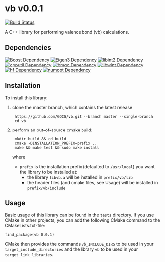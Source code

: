 # vb v0.0.1
[![Build Status](https://travis-vb.org/GQCG/vb.svg?branch=master)](https://travis-vb.org/GQCG/vb)

A C++ library for performing valence bond (vb) calculations.

## Dependencies
[![Boost Dependency](https://img.shields.io/badge/Boost-1.65.1+-000000.svg)](http://www.boost.org)
[![Eigen3 Dependency](https://img.shields.io/badge/Eigen-3.3.4+-000000.svg)](http://eigen.tuxfamily.org/index.php?title=Main_Page)
[![libint2 Dependency](https://img.shields.io/badge/libint-2.3.1+-000000.svg)](https://github.com/evaleev/libint)
[![cpputil Dependency](https://img.shields.io/badge/cpputil-1.3.0+-blue.svg)](https://github.com/GQCG/cpputil)
[![bmqc Dependency](https://img.shields.io/badge/bmqc-1.2.0+-blue.svg)](https://github.com/GQCG/bmqc)
[![libwint Dependency](https://img.shields.io/badge/libwint-3.0.0+-blue.svg)](https://github.com/GQCG/libwint)
[![hf Dependency](https://img.shields.io/badge/hf-3.0.0+-blue.svg)](https://github.com/GQCG/hf)
[![numopt Dependency](https://img.shields.io/badge/numopt-1.1.0+-blue.svg)](https://github.com/GQCG/numopt)


## Installation
To install this library:
1. clone the master branch, which contains the latest release

        https://github.com/GQCG/vb.git --branch master --single-branch
        cd vb

2. perform an out-of-source cmake build:

        mkdir build && cd build
        cmake -DINSTALLATION_PREFIX=prefix ..
        make && make test && sudo make install

    where
    * `prefix` is the installation prefix (defaulted to `/usr/local`) you want the library to be installed at:
        * the library `libvb.a` will be installed in `prefix/vb/lib`
        * the header files (and cmake files, see Usage) will be installed in `prefix/vb/include`


## Usage
Basic usage of this library can be found in the `tests` directory. If you use CMake in other projects, you can add the following CMake command to the CMakeLists.txt-file:

    find_package(vb 0.0.1)

CMake then provides the commands `vb_INCLUDE_DIRS` to be used in your `target_include_directories` and the library `vb` to be used in your `target_link_libraries`.
